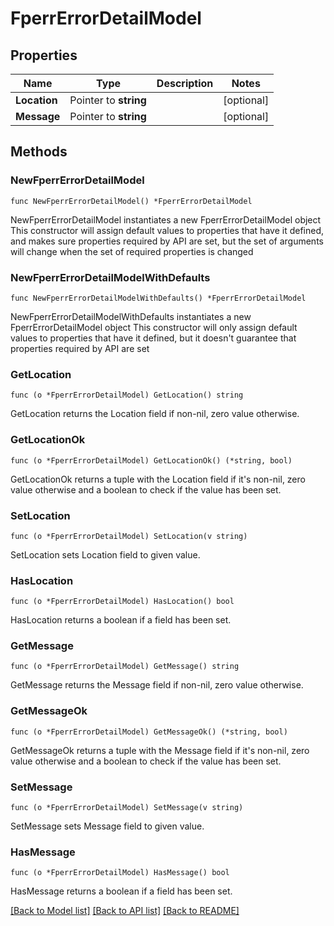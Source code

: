 # FperrErrorDetailModel

## Properties

Name | Type | Description | Notes
------------ | ------------- | ------------- | -------------
**Location** | Pointer to **string** |  | [optional] 
**Message** | Pointer to **string** |  | [optional] 

## Methods

### NewFperrErrorDetailModel

`func NewFperrErrorDetailModel() *FperrErrorDetailModel`

NewFperrErrorDetailModel instantiates a new FperrErrorDetailModel object
This constructor will assign default values to properties that have it defined,
and makes sure properties required by API are set, but the set of arguments
will change when the set of required properties is changed

### NewFperrErrorDetailModelWithDefaults

`func NewFperrErrorDetailModelWithDefaults() *FperrErrorDetailModel`

NewFperrErrorDetailModelWithDefaults instantiates a new FperrErrorDetailModel object
This constructor will only assign default values to properties that have it defined,
but it doesn't guarantee that properties required by API are set

### GetLocation

`func (o *FperrErrorDetailModel) GetLocation() string`

GetLocation returns the Location field if non-nil, zero value otherwise.

### GetLocationOk

`func (o *FperrErrorDetailModel) GetLocationOk() (*string, bool)`

GetLocationOk returns a tuple with the Location field if it's non-nil, zero value otherwise
and a boolean to check if the value has been set.

### SetLocation

`func (o *FperrErrorDetailModel) SetLocation(v string)`

SetLocation sets Location field to given value.

### HasLocation

`func (o *FperrErrorDetailModel) HasLocation() bool`

HasLocation returns a boolean if a field has been set.

### GetMessage

`func (o *FperrErrorDetailModel) GetMessage() string`

GetMessage returns the Message field if non-nil, zero value otherwise.

### GetMessageOk

`func (o *FperrErrorDetailModel) GetMessageOk() (*string, bool)`

GetMessageOk returns a tuple with the Message field if it's non-nil, zero value otherwise
and a boolean to check if the value has been set.

### SetMessage

`func (o *FperrErrorDetailModel) SetMessage(v string)`

SetMessage sets Message field to given value.

### HasMessage

`func (o *FperrErrorDetailModel) HasMessage() bool`

HasMessage returns a boolean if a field has been set.


[[Back to Model list]](../README.md#documentation-for-models) [[Back to API list]](../README.md#documentation-for-api-endpoints) [[Back to README]](../README.md)


